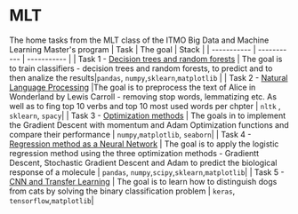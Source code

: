 # MLT
The home tasks from the MLT class of the ITMO Big Data and Machine Learning Master's program
| Task | The goal | Stack |
| ----------- | ----------- | ----------- |
| Task 1 - [Decision trees and random forests](https://github.com/olpeshiki/MLT/blob/6f5b328e18a6ad1688a7ea3899bc4b11a5b37d2d/Task1_Olga_J4133c.ipynb) | The goal is to train classifiers - decision trees and random forests, to predict and to then analize the results|`pandas`, `numpy`,`sklearn`,`matplotlib` |
| Task 2 - [Natural Language Processing](https://github.com/olpeshiki/MLT/blob/e9304e543f2b7b6ea391822e34e54dfeae6665df/Task2_Olga_J4133c.ipynb) |The goal is to preprocess the text of Alice in Wonderland by Lewis Carroll - removing stop words, lemmatizing etc. As well as to fing top 10 verbs and top 10 most used words per chpter | `nltk` , `sklearn`, `spacy`|
| Task 3 - [Optimization methods](https://github.com/olpeshiki/MLT/blob/ce73759b155a9cf79de6cbb25a19d00bdc927743/Task3_Olga_J4133c.ipynb) | The goals in to implement the Gradient Descent with momentum and Adam Optimization functions and compare their performance | `numpy`,`matplotlib`, `seaborn`|
| Task 4 - [Regression method as a Neural Network](https://github.com/olpeshiki/MLT/blob/f41ceccf84e2db88a9e0ac1133f04a2351b0c49d/Task4_Olga_J4133c.ipynb) | The goal is to apply the logistic regression method using the three optimization methods - Gradientt Descent, Stochastic Gradient Descent and Adam to predict the biological response of a molecule | `pandas`, `numpy`,`scipy`,`sklearn`,`matplotlib`|
| Task 5 - [CNN and Transfer Learning](https://github.com/olpeshiki/MLT/blob/e9304e543f2b7b6ea391822e34e54dfeae6665df/Task5_Olga_J4133c.ipynb) | The goal is to learn how to distinguish dogs from cats by solving the binary classification problem | `keras`, `tensorflow`,`matplotlib`|
